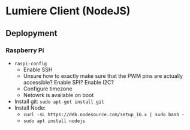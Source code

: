 # Lumiere Client (NodeJS)

## Deplopyment

### Raspberry Pi

- `raspi-config`
  - Enable SSH
  - Unsure how to exactly make sure that the PWM pins are actually accessible? Enable SPI? Enable I2C?
  - Configure timezone
  - Netowrk is available on boot
- Install git: `sudo apt-get install git`
- Install Node:
  - `curl -sL https://deb.nodesource.com/setup_16.x | sudo bash -`
  - `sudo apt install nodejs`
